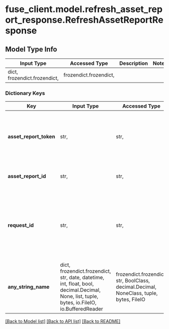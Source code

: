 # fuse_client.model.refresh_asset_report_response.RefreshAssetReportResponse

## Model Type Info
Input Type | Accessed Type | Description | Notes
------------ | ------------- | ------------- | -------------
dict, frozendict.frozendict,  | frozendict.frozendict,  |  | 

### Dictionary Keys
Key | Input Type | Accessed Type | Description | Notes
------------ | ------------- | ------------- | ------------- | -------------
**asset_report_token** | str,  | str,  | A token that can be provided to endpoints such as /asset_report to fetch an asset report. | [optional] 
**asset_report_id** | str,  | str,  | A unique ID identifying an Asset Report. | [optional] 
**request_id** | str,  | str,  | An identifier that is exclusive to the request and can serve as a means for investigating and resolving issues. | [optional] 
**any_string_name** | dict, frozendict.frozendict, str, date, datetime, int, float, bool, decimal.Decimal, None, list, tuple, bytes, io.FileIO, io.BufferedReader | frozendict.frozendict, str, BoolClass, decimal.Decimal, NoneClass, tuple, bytes, FileIO | any string name can be used but the value must be the correct type | [optional]

[[Back to Model list]](../../README.md#documentation-for-models) [[Back to API list]](../../README.md#documentation-for-api-endpoints) [[Back to README]](../../README.md)

